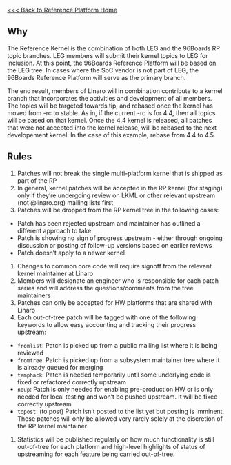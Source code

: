 [<<< Back to Reference Platform Home](https://github.com/96boards/documentation/wiki/Reference-Platform-Home)

## Why
The Reference Kernel is the combination of both LEG and the 96Boards RP topic branches. LEG members will submit their kernel topics to LEG for inclusion.  At this point, the 96Boards Reference Platform will be based on the LEG tree.  In cases where the SoC vendor is not part of LEG, the 96Boards Reference Platform will serve as the primary branch.

The end result, members of Linaro will in combination contribute to a kernel branch that incorporates the activities and development of all members.   The topics will be targeted towards tip, and rebased once the kernel has moved from -rc to stable.  As in, if the current -rc is for 4.4, then all topics will be based on that kernel.  Once the 4.4 kernel is released, all patches that were not accepted into the kernel release, will be rebased to the next developement kernel.  In the case of this example, rebase from 4.4 to 4.5.

## Rules
1. Patches will not break the single multi-platform kernel that is shipped as part of the RP
1. In general, kernel patches will be accepted in the RP kernel (for staging) only if they’re undergoing review on LKML or other relevant upstream (not @linaro.org) mailing lists first
1. Patches will be dropped from the RP kernel tree in the following cases:
  * Patch has been rejected upstream and maintainer has outlined a different approach to take
  * Patch is showing no sign of progress upstream - either through ongoing discussion or posting of follow-up versions based on earlier reviews
  * Patch doesn’t apply to a newer kernel
1. Changes to common core code will require signoff from the relevant kernel maintainer at Linaro
1. Members will designate an engineer who is responsible for each patch series and will address the questions/comments from the tree maintainers
1. Patches can only be accepted for HW platforms that are shared with Linaro
1. Each out-of-tree patch will be tagged with one of the following keywords to allow easy accounting and tracking their progress upstream:
  * `fromlist`: Patch is picked up from a public mailing list where it is being reviewed
  * `fromtree`: Patch is picked up from a subsystem maintainer tree where it is already queued for merging
  * `temphack`: Patch is needed temporarily until some underlying code is fixed or refactored correctly upstream
  * `noup`: Patch is only needed for enabling pre-production HW or is only needed for local testing and won’t be pushed upstream. It will be fixed correctly upstream
  * `topost`: (to post) Patch isn’t posted to the list yet but posting is imminent. These patches will only be allowed very rarely solely at the discretion of the RP kernel maintainer
1. Statistics will be published regularly on how much functionality is still out-of-tree for each platform and high-level highlights of status of upstreaming for each feature being carried out-of-tree.
